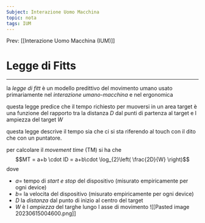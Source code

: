 ```yaml
---
Subject: Interazione Uomo Macchina
topic: nota
tags: IUM
---
```


Prev: [[Interazione Uomo Macchina (IUM)]]

# Legge di Fitts
---
la _legge di fitt_ è un modello predittivo  del movimento umano usato primariamente nel _interazione umano-macchina_ e nel ergonomica

questa legge predice che il tempo richiesto per muoversi in un area target è una funzione del rapporto tra la distanza $D$ dal punti di partenza al target e l ampiezza del target $W$

questa legge descrive il tempo sia che ci si sta riferendo al touch con il dito che con un puntatore.

per calcolare il _movement time_ (TM) si ha che 
$$MT = a+b \cdot ID = a+b\cdot \log_{2}\left( \frac{2D}{W} \right)$$
dove
- $a=$ tempo di _start e stop_ del dispositivo (misurato empiricamente per ogni device)
-  $b=$ la velocita del dispositivo (misurato empiricamente per ogni device)
- $D$ la _distanza_ dal punto di inizio al centro del target
- $W$ è l _ampiezza_ del targhe lungo l asse di movimento
![[Pasted image 20230615004600.png]]